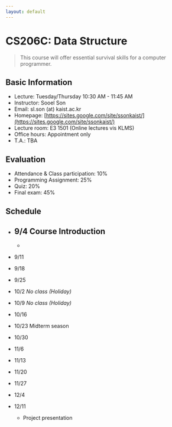 ```yaml
---
layout: default
---
```


# **CS206C**: Data Structure

> This  course  will  offer  essential  survival  skills  for  a  computer  programmer. 

## Basic Information
 * Lecture: Tuesday/Thursday 10:30 AM - 11:45 AM
 * Instructor: Sooel Son
 * Email: sl.son (at) kaist.ac.kr
 * Homepage: [https://sites.google.com/site/ssonkaist/](https://sites.google.com/site/ssonkaist/)
 * Lecture room: E3 1501 (Online lectures vis KLMS)
 * Office hours: Appointment only
 * T.A.: TBA
 
## Evaluation
 * Attendance & Class participation: 10%
 * Programming Assignment: 25%
 * Quiz: 20%
 * Final exam: 45%

## Schedule

- 9/4 Course Introduction
  - 
  - 
  
- 9/11
  
- 9/18
  
- 9/25
 
- 10/2
  _No class (Holiday)_

- 10/9
  _No class (Holiday)_

- 10/16
    
- 10/23
  Midterm season

- 10/30

- 11/6

- 11/13
  
- 11/20
  
- 11/27
  
- 12/4
  
- 12/11
  - Project presentation
